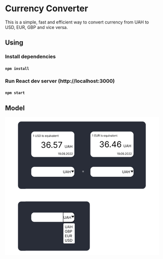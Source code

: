# Currency Converter

This is a simple, fast and efficient way to convert currency from UAH to USD, EUR, GBP and vice versa.

## Using

### Install dependencies

#### `npm install`

### Run React dev server (http://localhost:3000)

#### `npm start`

## Model
![model](public/docs/model.png)
